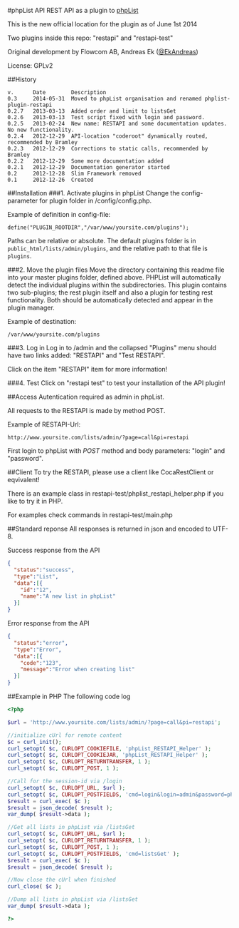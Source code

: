 #phpList API
REST API as a plugin to [phpList](https://www.phplist.com)

This is the new official location for the plugin as of June 1st 2014

Two plugins inside this repo: "restapi" and "restapi-test"

Original development by Flowcom AB, Andreas Ek ([@EkAndreas](https://twitter.com/ekandreas))

License: GPLv2

##History
```
v.      Date        Description
0.3     2014-05-31  Moved to phpList organisation and renamed phplist-plugin-restapi
0.2.7   2013-03-13  Added order and limit to listsGet
0.2.6   2013-03-13  Test script fixed with login and password.
0.2.5   2013-02-24  New name: RESTAPI and some documentation updates. No new functionality.
0.2.4   2012-12-29  API-location "coderoot" dynamically routed, recommended by Bramley
0.2.3   2012-12-29  Corrections to static calls, recommended by Bramley
0.2.2   2012-12-29  Some more documentation added
0.2.1   2012-12-29  Documentation generator started
0.2     2012-12-28  Slim Framework removed
0.1     2012-12-26  Created
```

##Installation
###1. Activate plugins in phpList
Change the config-parameter for plugin folder in /config/config.php.

Example of definition in config-file:
```
define("PLUGIN_ROOTDIR","/var/www/yoursite.com/plugins");
```
Paths can be relative or absolute. The default plugins folder is in ```public_html/lists/admin/plugins```, and the relative path to that file is ```plugins```.

###2. Move the plugin files
Move the directory containing this readme file into your master plugins folder, defined above. PHPList will automatically detect the individual plugins within the subdirectories. This plugin contains two sub-plugins; the rest plugin itself and also a plugin for testing rest functionality. Both should be automatically detected and appear in the plugin manager.

Example of destination:
```
/var/www/yoursite.com/plugins
```

###3. Log in
Log in to /admin and the collapsed "Plugins" menu should have two links added: "RESTAPI" and "Test RESTAPI".

Click on the item "RESTAPI" item for more information!

###4. Test
Click on "restapi test" to test your installation of the API plugin!

##Access
Autentication required as admin in phpList.

All requests to the RESTAPI is made by method POST.

Example of RESTAPI-Url:
```
http://www.yoursite.com/lists/admin/?page=call&pi=restapi
```

First login to phpList with *POST* method and body parameters: "login" and "password".


##Client
To try the RESTAPI, please use a client like CocaRestClient or eqvivalent!

There is an example class in restapi-test/phplist_restapi_helper.php if you like to try it in PHP.

For examples check commands in restapi-test/main.php

##Standard reponse
All responses is returned in json and encoded to UTF-8.

Success response from the API
```json
{
  "status":"success",
  "type":"List",
  "data":[{
    "id":"12",
    "name":"A new list in phpList"
  }]
}
```
Error response from the API
```json
{
  "status":"error",
  "type":"Error",
  "data":[{
    "code":"123",
    "message":"Error when creating list"
  }]
}
```


##Example in PHP
The following code log

```php
<?php

$url = 'http://www.yoursite.com/lists/admin/?page=call&pi=restapi';

//initialize cUrl for remote content
$c = curl_init();
curl_setopt( $c, CURLOPT_COOKIEFILE, 'phpList_RESTAPI_Helper' );
curl_setopt( $c, CURLOPT_COOKIEJAR, 'phpList_RESTAPI_Helper' );
curl_setopt( $c, CURLOPT_RETURNTRANSFER, 1 );
curl_setopt( $c, CURLOPT_POST, 1 );

//Call for the session-id via /login 
curl_setopt( $c, CURLOPT_URL, $url );
curl_setopt( $c, CURLOPT_POSTFIELDS, 'cmd=login&login=admin&password=phplist' );
$result = curl_exec( $c );
$result = json_decode( $result );
var_dump( $result->data ); 

//Get all lists in phpList via /listsGet
curl_setopt( $c, CURLOPT_URL, $url );
curl_setopt( $c, CURLOPT_RETURNTRANSFER, 1 );
curl_setopt( $c, CURLOPT_POST, 1 );
curl_setopt( $c, CURLOPT_POSTFIELDS, 'cmd=listsGet' );
$result = curl_exec( $c );
$result = json_decode( $result );

//Now close the cUrl when finished 
curl_close( $c );

//Dump all lists in phpList via /listsGet
var_dump( $result->data );

?>
```

